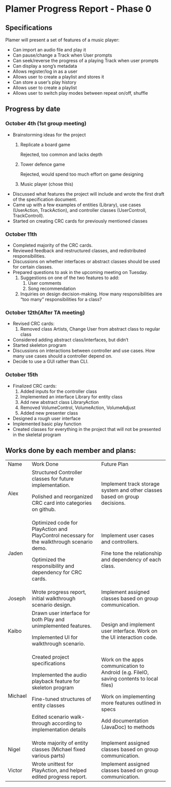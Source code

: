 # Plamer Progress Report - Phase 0

## Specifications
Plamer will present a set of features of a music player:

- Can import an audio file and play it
- Can pause/change a Track when User prompts
- Can seek/reverse the progress of a playing Track when user prompts
- Can display a song’s metadata
- Allows register/log in as a user
- Allows user to create a playlist and stores it
- Can store a user’s play history
- Allows user to create a playlist
- Allows user to switch play modes between repeat on/off, shuffle

## Progress by date
### October 4th (1st group meeting)


* Brainstorming ideas for the project
    1. Replicate a board game

        Rejected, too common and lacks depth

    2. Tower defence game

        Rejected, would spend too much effort on game designing

    3. Music player (chose this)
* Discussed what features the project will include and wrote the first draft of the specification document.
* Came up with a few examples of entities (Library), use cases (UserAction, TrackAction), and controller classes (UserControll, TrackControll).
* Started on creating CRC cards for previously mentioned classes

### October 11th



* Completed majority of the CRC cards.
* Reviewed feedback and restructured classes, and redistributed responsibilities.
* Discussions on whether interfaces or abstract classes should be used for certain classes.
* Prepared questions to ask in the upcoming meeting on Tuesday.
    1. Suggestions on one of the two features to add:
        1. User comments
        2. Song recommendation
    2. Inquiries on design decision-making. How many responsibilities are “too many” responsibilities for a class?

### October 12th(After TA meeting)



* Revised CRC cards:
    1. Removed class Artists, Change User from abstract class to regular class
* Considered adding abstract class/interfaces, but didn’t
* Started skeleton program
* Discussions on interactions between controller and use cases. How many use cases should a controller depend on.
* Decide to use a GUI rather than CLI.

### October 15th



* Finalized CRC cards: 
    1. Added inputs for the controller class
    2. Implemented an interface Library for entity class
    3. Add new abstract class LibraryAction
    4. Removed VolumeControl, VolumeAction, VolumeAdjust
    5. Added new presenter class
* Designed a rough user interface
* Implemented basic play function
* Created classes for everything in the project that will not be presented in the skeletal program

## Works done by each member and plans:

<table>
  <tr>
   <td>Name
   </td>
   <td>Work Done
   </td>
   <td>Future Plan
   </td>
  </tr>
  <tr>
   <td>Alex
   </td>
   <td>Structured Controller classes for future implementation.
<p>
Polished and reorganized CRC card into categories on github.
   </td>
   <td>Implement track storage system and other classes based on group decisions.
   </td>
  </tr>
  <tr>
   <td>Jaden
   </td>
   <td>Optimized code for PlayAction and PlayControl necessary for the walkthrough scenario demo.
<p>
Optimized the responsibility and dependency for CRC cards.
   </td>
   <td>Implement user cases and controllers.
<p>
Fine tone the relationship and dependency of each class.
   </td>
  </tr>
  <tr>
   <td>Joseph
   </td>
   <td>Wrote progress report, initial walkthrough scenario design.
   </td>
   <td>Implement assigned classes based on group communication. 
   </td>
  </tr>
  <tr>
   <td>Kaibo
   </td>
   <td>Drawn user interface for both Play and unimplemented features.
<p>
Implemented UI for walkthrough scenario.
   </td>
   <td>Design and implement user interface. Work on the UI interaction code.
   </td>
  </tr>
  <tr>
   <td>Michael
   </td>
   <td>Created project specifications
<p>
Implemented the audio playback feature for skeleton program 
<p>
Fine-tuned structures of entity classes
<p>
Edited scenario walk-through according to implementation details
   </td>
   <td>Work on the apps communication to Android (e.g. FileIO, saving contents to local files)
<p>
Work on implementing more features outlined in specs
<p>
Add documentation (JavaDoc) to methods
   </td>
  </tr>
  <tr>
   <td>Nigel
   </td>
   <td>Wrote majority of entity classes (Michael fixed various parts)
   </td>
   <td>Implement assigned classes based on group communication. 
   </td>
  </tr>
  <tr>
   <td>Victor
   </td>
   <td>Wrote unittest for PlayAction, and helped edited progress report.
   </td>
   <td>Implement assigned classes based on group communication. 
   </td>
  </tr>
</table>

